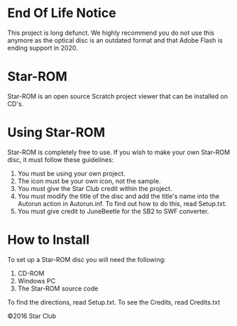 # End Of Life Notice
This project is long defunct. We highly recommend you do not use this anymore as the optical disc is an outdated format and that Adobe Flash is ending support in 2020.
# Star-ROM
Star-ROM is an open source Scratch project viewer that can be installed on CD's.

# Using Star-ROM
Star-ROM is completely free to use. If you wish to make your own Star-ROM disc, it must follow these guidelines:

1. You must be using your own project.
2. The icon must be your own icon, not the sample.
3. You must give the Star Club credit within the project.
4. You must modify the title of the disc and add the title's name into the Autorun action in Autorun.inf. To find out how to do this, read Setup.txt.
5. You must give credit to JuneBeetle for the SB2 to SWF converter.

# How to Install
To set up a Star-ROM disc you will need the following:

1. CD-ROM
2. Windows PC
3. The Star-ROM source code

To find the directions, read Setup.txt.
To see the Credits, read Credits.txt



©2016 Star Club
